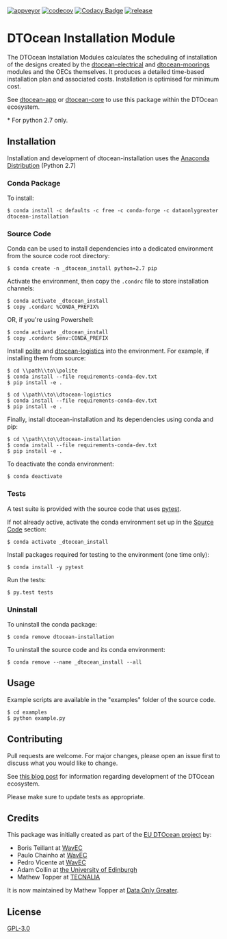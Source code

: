 [![appveyor](https://ci.appveyor.com/api/projects/status/github/DTOcean/dtocean-installation?branch=master&svg=true)](https://ci.appveyor.com/project/DTOcean/dtocean-installation)
[![codecov](https://codecov.io/gh/DTOcean/dtocean-installation/branch/master/graph/badge.svg)](https://codecov.io/gh/DTOcean/dtocean-installation)
[![Codacy Badge](https://app.codacy.com/project/badge/Grade/9e636dd332944433b30fca4a090c9a41)](https://www.codacy.com/gh/DTOcean/dtocean-installation/dashboard?utm_source=github.com&amp;utm_medium=referral&amp;utm_content=DTOcean/dtocean-installation&amp;utm_campaign=Badge_Grade)
[![release](https://img.shields.io/github/release/DTOcean/dtocean-installation.svg)](https://github.com/DTOcean/dtocean-installation/releases/latest)

# DTOcean Installation Module

The DTOcean Installation Modules calculates the scheduling of installation of 
the designs created by the [dtocean-electrical]( 
https://github.com/DTOcean/dtocean-electrical) and [dtocean-moorings]( 
https://github.com/DTOcean/dtocean-moorings) modules and the OECs themselves. 
It produces a detailed time-based installation plan and associated costs. 
Installation is optimised for minimum cost. 

See [dtocean-app](https://github.com/DTOcean/dtocean-app) or [dtocean-core](
https://github.com/DTOcean/dtocean-app) to use this package within the DTOcean
ecosystem.

 \* For python 2.7 only.

## Installation

Installation and development of dtocean-installation uses the [Anaconda 
Distribution](https://www.anaconda.com/distribution/) (Python 2.7)

### Conda Package

To install:

```
$ conda install -c defaults -c free -c conda-forge -c dataonlygreater dtocean-installation
```

### Source Code

Conda can be used to install dependencies into a dedicated environment from
the source code root directory:

```
$ conda create -n _dtocean_install python=2.7 pip
```

Activate the environment, then copy the `.condrc` file to store installation  
channels:

```
$ conda activate _dtocean_install
$ copy .condarc %CONDA_PREFIX%
```

OR, if you're using Powershell:

```
$ conda activate _dtocean_install
$ copy .condarc $env:CONDA_PREFIX
```

Install [polite](https://github.com/DTOcean/polite) and [dtocean-logistics](
https://github.com/DTOcean/dtocean-logistics) into the environment. For 
example, if installing them from source:

```
$ cd \\path\\to\\polite
$ conda install --file requirements-conda-dev.txt
$ pip install -e .
```

```
$ cd \\path\\to\\dtocean-logistics
$ conda install --file requirements-conda-dev.txt
$ pip install -e .
```

Finally, install dtocean-installation and its dependencies using conda and pip:

```
$ cd \\path\\to\\dtocean-installation
$ conda install --file requirements-conda-dev.txt
$ pip install -e .
```

To deactivate the conda environment:

```
$ conda deactivate
```

### Tests

A test suite is provided with the source code that uses [pytest](
https://docs.pytest.org).

If not already active, activate the conda environment set up in the [Source 
Code](#source-code) section:

```
$ conda activate _dtocean_install
```

Install packages required for testing to the environment (one time only):

```
$ conda install -y pytest
```

Run the tests:

``` 
$ py.test tests
```

### Uninstall

To uninstall the conda package:

```
$ conda remove dtocean-installation
```

To uninstall the source code and its conda environment:

```
$ conda remove --name _dtocean_install --all
```

## Usage

Example scripts are available in the "examples" folder of the source code.

```
$ cd examples
$ python example.py
```

## Contributing

Pull requests are welcome. For major changes, please open an issue first to
discuss what you would like to change.

See [this blog post](
https://www.dataonlygreater.com/latest/professional/2017/03/09/dtocean-development-change-management/)
for information regarding development of the DTOcean ecosystem.

Please make sure to update tests as appropriate.

## Credits

This package was initially created as part of the [EU DTOcean project](
https://www.dtoceanplus.eu/About-DTOceanPlus/History) by:

*   Boris Teillant at [WavEC](https://www.wavec.org/)
*   Paulo Chainho at [WavEC](https://www.wavec.org/)
*   Pedro Vicente at [WavEC](https://www.wavec.org/)
*   Adam Collin at [the University of Edinburgh](https://www.ed.ac.uk/)
*   Mathew Topper at [TECNALIA](https://www.tecnalia.com)

It is now maintained by Mathew Topper at [Data Only Greater](
https://www.dataonlygreater.com/).

## License

[GPL-3.0](https://choosealicense.com/licenses/gpl-3.0/)
